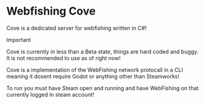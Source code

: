 # Webfishing Cove
Cove is a dedicated server for webfishing written in C#!

> [!IMPORTANT]  
> Cove is currently in less than a Beta state, things are hard coded and buggy.
> It is not recommended to use as of right now!

Cove is a implementation of the WebFishing network protocall in a CLI meaning it dosent require Godot or anything other than Steamworks!

To run you must have Steam open and running and have WebFishing on that currently logged in steam account!